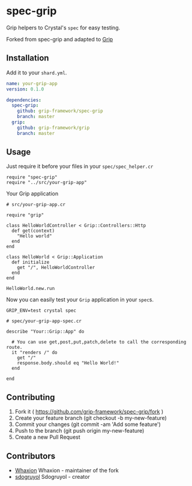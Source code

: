 # spec-grip
Grip helpers to Crystal's `spec` for easy testing.

Forked from spec-grip and adapted to [Grip](https://github.com/grip-framework/grip)

## Installation

Add it to your `shard.yml`.

```yaml
name: your-grip-app
version: 0.1.0

dependencies:
  spec-grip:
    github: grip-framework/spec-grip
    branch: master
  grip:
    github: grip-framework/grip
    branch: master
```

## Usage

Just require it before your files in your `spec/spec_helper.cr`

```crystal
require "spec-grip"
require "../src/your-grip-app"
```

Your Grip application

```crystal
# src/your-grip-app.cr

require "grip"

class HelloWorldController < Grip::Controllers::Http
  def get(context)
    "Hello world"
  end
end

class HelloWorld < Grip::Application
  def initialize
    get "/", HelloWorldController
  end
end

HelloWorld.new.run
```

Now you can easily test your `Grip` application in your `spec`s.

```
GRIP_ENV=test crystal spec
```

```crystal
# spec/your-grip-app-spec.cr

describe "Your::Grip::App" do

  # You can use get,post,put,patch,delete to call the corresponding route.
  it "renders /" do
    get "/"
    response.body.should eq "Hello World!"
  end

end
```

## Contributing

1. Fork it ( https://github.com/grip-framework/spec-grip/fork )
2. Create your feature branch (git checkout -b my-new-feature)
3. Commit your changes (git commit -am 'Add some feature')
4. Push to the branch (git push origin my-new-feature)
5. Create a new Pull Request

## Contributors

- [Whaxion](https://github.com/Whaxion) Whaxion - maintainer of the fork
- [sdogruyol](https://github.com/sdogruyol) Sdogruyol - creator

